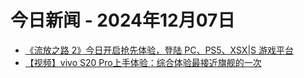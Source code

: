 # 今日新闻 - 2024年12月07日
- [《流放之路 2》今日开启抢先体验，登陆 PC、PS5、XSX|S 游戏平台](https://www.ithome.com/0/815/952.htm)
- [【视频】vivo S20 Pro上手体验：综合体验最接近旗舰的一次](https://www.ithome.com/0/815/953.htm)
